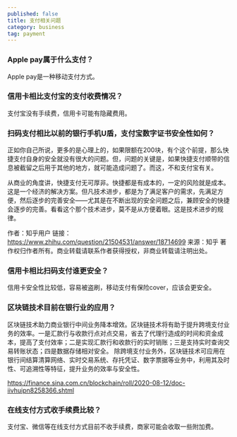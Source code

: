 ```yaml
---
published: false
title: 支付相关问题
category: business
tag: payment
---
```


### Apple pay属于什么支付？

Apple pay是一种移动支付方式。

### 信用卡相比支付宝的支付收费情况？

支付宝没有手续费，信用卡可能有隐藏费用。

### 扫码支付相比以前的银行手机U盾，支付宝数字证书安全性如何？

正如你自己所说，更多的是心理上的，如果限额在200块，有个这个前提，那么快捷支付自身的安全就没有很大的问题。但，问题的关键是，如果快捷支付顺带的信息被截留之后用于其他的地方，就可能造成问题了。而这，不和支付宝有关。

从商业的角度讲，快捷支付无可厚非。快捷都是有成本的，一定的风险就是成本。这是一个经济的解决方案。但凡技术进步，都是为了满足客户的需求，先满足方便，然后逐步的完善安全——尤其是在不断出现的安全问题之后，兼顾安全的快捷会逐步的完善。看看这个那个技术进步，莫不是从方便着眼。这是技术进步的规律。

作者：知乎用户
链接：https://www.zhihu.com/question/21504531/answer/18714699
来源：知乎
著作权归作者所有。商业转载请联系作者获得授权，非商业转载请注明出处。

### 信用卡相比扫码支付谁更安全？

信用卡安全性比较低，容易被盗刷，移动支付有保险cover，应该会更安全。

### 区块链技术目前在银行业的应用？

区块链技术助力商业银行中间业务降本增效。区块链技术将有助于提升跨境支付业务的效率。一是汇款行与收款行点对点交易，省去了代理行造成的时间和资金成本，提高了支付效率；二是实现汇款行和收款行的实时销账；三是支持实时查询交易转账状态；四是数据存储相对安全。 除跨境支付业务外，区块链技术可应用在银行间结算清算网络、实时交易系统、存托凭证、数字票据等业务中，利用其及时性、可追溯性等特征，提升业务的效率与安全性。

https://finance.sina.com.cn/blockchain/roll/2020-08-12/doc-iivhuipn8258366.shtml

### 在线支付方式收手续费比较？

支付宝、微信等在线支付方式目前不收手续费，商家可能会收取一些附加费。